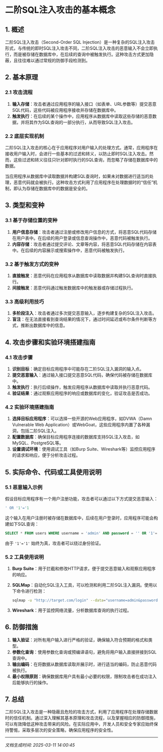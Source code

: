 # 二阶SQL注入攻击的基本概念

## 1. 概述

二阶SQL注入攻击（Second-Order SQL Injection）是一种复杂的SQL注入攻击形式，与传统的即时SQL注入攻击不同，二阶SQL注入攻击的恶意输入不会立即执行，而是被存储在数据库中，在后续的查询中被触发执行。这种攻击方式更加隐蔽，且往往难以通过常规的防御手段检测到。

## 2. 基本原理

### 2.1 攻击流程

1. **输入存储**：攻击者通过应用程序的输入接口（如表单、URL参数等）提交恶意SQL代码，这些代码被应用程序接收并存储在数据库中。
2. **触发执行**：在后续的某个操作中，应用程序从数据库中读取这些存储的恶意数据，并将其作为SQL查询的一部分执行，从而导致SQL注入攻击。

### 2.2 底层实现机制

二阶SQL注入攻击的核心在于应用程序对用户输入的处理方式。通常，应用程序在接收用户输入时，会进行一些基本的过滤和转义，以防止即时SQL注入攻击。然而，这些过滤和转义往往只针对即时执行的SQL查询，而忽略了存储在数据库中的数据。

当应用程序从数据库中读取数据并构建SQL查询时，如果未对数据进行适当的处理，恶意代码就会被执行。这种攻击方式利用了应用程序在处理数据时的“信任”机制，即认为存储在数据库中的数据是安全的。

## 3. 类型和变种

### 3.1 基于存储位置的变种

1. **用户信息存储**：攻击者通过注册或修改用户信息的方式，将恶意SQL代码存储在用户表中。在后续的用户登录或信息查询操作中，恶意代码被触发执行。
2. **内容存储**：攻击者通过提交评论、文章等内容，将恶意SQL代码存储在内容表中。在后续的内容展示或搜索操作中，恶意代码被触发执行。

### 3.2 基于触发方式的变种

1. **直接触发**：恶意代码在应用程序从数据库中读取数据并构建SQL查询时直接执行。
2. **间接触发**：恶意代码通过触发数据库中的触发器或存储过程执行。

### 3.3 高级利用技巧

1. **多阶段注入**：攻击者通过多次提交恶意输入，逐步构建复杂的SQL注入攻击。
2. **盲注**：在无法直接看到查询结果的情况下，通过时间延迟或布尔条件判断等方式，推断出数据库中的信息。

## 4. 攻击步骤和实验环境搭建指南

### 4.1 攻击步骤

1. **识别目标**：确定目标应用程序中可能存在二阶SQL注入漏洞的输入点。
2. **提交恶意输入**：通过输入接口提交恶意SQL代码，确保代码被存储在数据库中。
3. **触发执行**：执行后续操作，触发应用程序从数据库中读取并执行恶意代码。
4. **验证结果**：通过观察应用程序的响应或数据库的变化，验证攻击是否成功。

### 4.2 实验环境搭建指南

1. **选择目标应用程序**：可以选择一些开源的Web应用程序，如DVWA（Damn Vulnerable Web Application）或WebGoat，这些应用程序内置了各种漏洞，包括二阶SQL注入。
2. **配置数据库**：确保目标应用程序连接的数据库支持SQL注入攻击，如MySQL、PostgreSQL等。
3. **设置调试环境**：使用调试工具（如Burp Suite、Wireshark等）监控应用程序的请求和响应，便于分析攻击过程。

## 5. 实际命令、代码或工具使用说明

### 5.1 恶意输入示例

假设目标应用程序有一个用户注册功能，攻击者可以通过以下方式提交恶意输入：

```sql
' OR '1'='1
```

这个输入在用户注册时被存储在数据库中，后续在用户登录时，应用程序可能会构建如下SQL查询：

```sql
SELECT * FROM users WHERE username = 'admin' AND password = '' OR '1'='1';
```

由于 `'1'='1'` 始终为真，攻击者可以绕过身份验证。

### 5.2 工具使用说明

1. **Burp Suite**：用于拦截和修改HTTP请求，便于提交恶意输入和观察应用程序的响应。
2. **SQLMap**：自动化SQL注入工具，可以检测和利用二阶SQL注入漏洞。使用以下命令进行检测：

   ```bash
   sqlmap -u "http://target.com/login" --data="username=admin&password=test" --second-order="http://target.com/profile"
   ```

3. **Wireshark**：用于监控网络流量，分析数据库查询的执行过程。

## 6. 防御措施

1. **输入验证**：对所有用户输入进行严格的验证，确保输入符合预期的格式和类型。
2. **参数化查询**：使用参数化查询或预编译语句，避免将用户输入直接拼接到SQL查询中。
3. **输出编码**：在将数据从数据库读取并展示时，进行适当的编码，防止恶意代码被执行。
4. **最小权限原则**：确保数据库用户具有最小必要的权限，限制攻击者在成功注入后能够执行的操作。

## 7. 总结

二阶SQL注入攻击是一种隐蔽且危险的攻击方式，利用了应用程序在处理存储数据时的信任机制。通过深入理解其基本原理和攻击流程，以及掌握相应的防御措施，可以有效降低这种攻击带来的风险。在实际应用中，开发人员和安全专家应始终保持警惕，采取多层次的安全策略，确保应用程序的安全性。

---

*文档生成时间: 2025-03-11 14:00:45*
